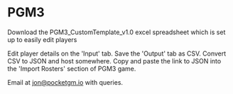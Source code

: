 # PGM3

Download the PGM3_CustomTemplate_v1.0 excel spreadsheet which is set up to easily edit players

Edit player details on the 'Input' tab.
Save the 'Output' tab as CSV.
Convert CSV to JSON and host somewhere.
Copy and paste the link to JSON into the 'Import Rosters' section of PGM3 game.

Email at jon@pocketgm.io with queries.
